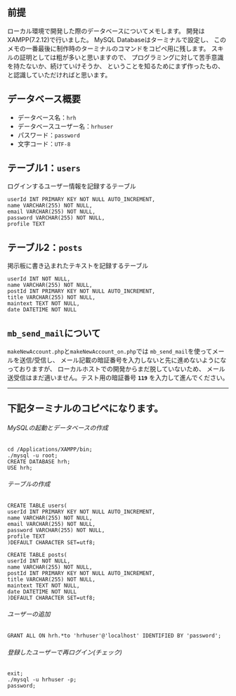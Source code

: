 ## 前提
ローカル環境で開発した際のデータベースについてメモします。
開発はXAMPP(7.2.12)で行いました。
MySQL Databaseはターミナルで設定し、
このメモの一番最後に制作時のターミナルのコマンドをコピペ用に残します。
スキルの証明としては粗が多いと思いますので、
プログラミングに対して苦手意識を持たないか、続けていけそうか、
ということを知るためにまず作ったもの、
と認識していただければと思います。

## データベース概要
- データベース名：`hrh`
- データベースユーザー名：`hrhuser`
- パスワード：`password`
- 文字コード：`UTF-8`

## テーブル1：`users`
ログインするユーザー情報を記録するテーブル

	userId INT PRIMARY KEY NOT NULL AUTO_INCREMENT,
	name VARCHAR(255) NOT NULL,
	email VARCHAR(255) NOT NULL,
	password VARCHAR(255) NOT NULL,
	profile TEXT

## テーブル2：`posts`
掲示板に書き込まれたテキストを記録するテーブル

	userId INT NOT NULL,
	name VARCHAR(255) NOT NULL,
	postId INT PRIMARY KEY NOT NULL AUTO_INCREMENT,
	title VARCHAR(255) NOT NULL,
	maintext TEXT NOT NULL,
	date DATETIME NOT NULL

## `mb_send_mail`について
`makeNewAccount.php`と`makeNewAccount_on.php`では
`mb_send_mail`を使ってメールを送信/受信し、
メール記載の暗証番号を入力しないと先に進めないようになっておりますが、
ローカルホストでの開発からまだ脱していないため、
メール送受信はまだ適いません。テスト用の暗証番号 __`119`__ を入力して進んでください。

***
## 下記ターミナルのコピペになります。
###### MySQLの起動とデータベースの作成

	cd /Applications/XAMPP/bin;
	./mysql -u root;
	CREATE DATABASE hrh;
	USE hrh;

###### テーブルの作成

	CREATE TABLE users(
	userId INT PRIMARY KEY NOT NULL AUTO_INCREMENT,
	name VARCHAR(255) NOT NULL,
	email VARCHAR(255) NOT NULL,
	password VARCHAR(255) NOT NULL,
	profile TEXT
	)DEFAULT CHARACTER SET=utf8;

	CREATE TABLE posts(
	userId INT NOT NULL,
	name VARCHAR(255) NOT NULL,
	postId INT PRIMARY KEY NOT NULL AUTO_INCREMENT,
	title VARCHAR(255) NOT NULL,
	maintext TEXT NOT NULL,
	date DATETIME NOT NULL
	)DEFAULT CHARACTER SET=utf8;

###### ユーザーの追加

	GRANT ALL ON hrh.*to 'hrhuser'@'localhost' IDENTIFIED BY 'password';

###### 登録したユーザーで再ログイン(チェック)

	exit;
	./mysql -u hrhuser -p;
	password;
